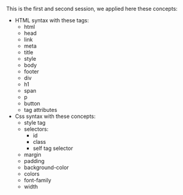 This is the first and second session, we applied here these concepts:
- HTML syntax with these tags:
  - html
  - head
  - link
  - meta
  - title
  - style
  - body
  - footer
  - div
  - h1
  - span
  - p
  - button
  - tag attributes
- Css syntax with these concepts:
  - style tag
  - selectors:
    - id
    - class
    - self tag selector
  - margin
  - padding
  - background-color
  - colors
  - font-family
  - width